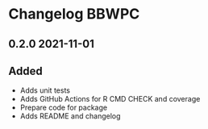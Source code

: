 # Changelog BBWPC

## 0.2.0 2021-11-01
## Added
* Adds unit tests
* Adds GitHub Actions for R CMD CHECK and coverage
* Prepare code for package
* Adds README and changelog
